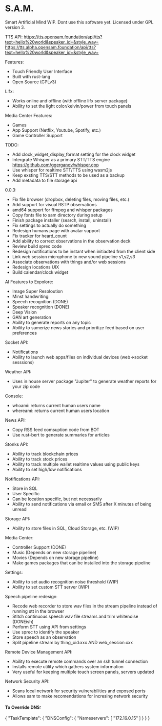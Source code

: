 # S.A.M.
Smart Artificial Mind
WIP. Dont use this software yet.
Licensed under GPL version 3.

TTS API:
https://tts.opensam.foundation/api/tts?text=hello%20world&speaker_id=&style_wav=
https://tts.alpha.opensam.foundation/api/tts?text=hello%20world&speaker_id=&style_wav=


Features:
- Touch Friendly User Interface
- Built with rust-lang
- Open Source (GPLv3)

Lifx:
  - Works online and offline (with offline lifx server package)
  - Ability to set the light color/kelvin/power from touch panels

Media Center Features:
  - Games
  - App Support (Netflix, Youtube, Spotify, etc.)
  - Game Controller Support

TODO:
- Add clock_widget_display_format setting for the clock widget
- Intergrate Whisper as a primary STT/TTS engine https://github.com/ggerganov/whisper.cpp
- Use whisper for realtime STT/TTS using wasm2js
- Keep exsting TTS/STT methods to be used as a backup
- Add metadata to file storage api

0.0.3:
- Fix file browser (dropbox, deleting files, moving files, etc.)
- Add support for visual RSTP observations
- amd64 support for ffmpeg and whisper packages
- Copy fonts file to sam directory during setup
- Finish package installer (search, install, uninstall)
- Fix settings to actually do something
- Redesign humans page with avatar support
- Fix tracker for heard_count
- Add ability to correct observations in the observation deck
- Review build sprec code
- Redesign notifications to be instant when initiadted from the client side
- Link web session microphone to new sound pipeline s1,s2,s3
- Associate observations with things and/or web sessions
- Redesign locations UIX
- Build calendar/clock widget


AI Features to Expolore:
- Image Super Resoloution
- Minst handwriting
- Speech recognition (DONE)
- Speaker recognition (DONE)
- Deep Vision
- GAN art generation
- Ability to generate reports on any topic
- Ability to sumerize news stories and prioritize feed based on user preferences


Socket API:
- Notifications
- Ability to launch web apps/files on individual devices (web->socket sesssions)

Weather API:
- Uses in house server package "Jupiter" to generate weather reports for your zip code

Console:
- whoami: returns current human users name
- whereami: returns current human users location

News API:
- Copy RSS feed comsuption code from BOT
- Use rust-bert to generate summaries for articles

Stonks API:
- Ability to track blockchain prices
- Ability to track stock prices
- Ability to track multiple wallet realtime values using public keys
- Ability to set high/low notifications

Notifications API:
- Store in SQL
- User Specific
- Can be location specific, but not necessarily
- Ability to send notifications via email or SMS after X minutes of being unread

Storage API:
- Ability to store files in SQL, Cloud Storage, etc. (WIP)

Media Center:
- Controller Support (DONE)
- Music (Depends on new storage pipeline)
- Movies (Depends on new storage pipeline)
- Make games packages that can be installed into the storage pipeline

Settings:
- Ability to set audio recognition noise threshold (WIP)
- Ability to set custom STT server (WIP)

Speech pipeline redesign:
- Recode web recorder to store wav files in the stream pipeline instead of running stt in the browser
- Stitch continuous speech wav file streams and trim whitenoise (DONEish)
- Perform STT using API from settings
- Use sprec to identify the speaker
- Store speech as an observation 
- Split pipeline stream by thing_oid:xxx AND web_session:xxx

Remote Device Management API:
- Ability to execute remote commands over an ssh tunnel connection
- Installs remote utility which gathers system information
- Very useful for keeping multiple touch screen panels, servers updated

Network Security API:
- Scans local network for security vulnerabilities and exposed ports
- Allows sam to make recomendations for incresing network security

#### To Override DNS:
{
  "TaskTemplate": {
      "DNSConfig": {
        "Nameservers": [
          "172.16.0.15"
        ]
      }
    }
}